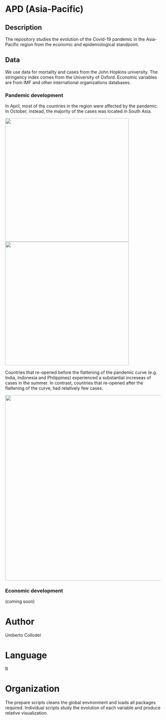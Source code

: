 # APD (Asia-Pacific)

## Description

The repository studies the evolution of the Covid-19 pandemic in the Asia-Pacific region from the economic and epidemiological standpoint. 

## Data

We use data for mortality and cases from the John Hopkins university. The stringency index comes from the University of Oxford. Economic variables are from IMF and other international organizations databases.

### Pandemic development

In April, most of the countries in the region were affected by the pandemic. In October, instead, the majority of the cases was located in South Asia.


<p float="left">
  <img src="https://user-images.githubusercontent.com/33840988/167109102-23b839a8-9c71-4035-94e7-33bd039d3d12.jpg" width="400" />
  <img src="https://user-images.githubusercontent.com/33840988/167109109-16d99620-1713-4078-b1dc-4ff3a8795125.jpg" width="400" /> 
</p>

Countries that re-opened before the flattening of the pandemic curve (e.g. India, Indonesia and Philippines) experienced a substantial increseas of cases in the summer. In contrast, countries that re-opened after the flattening of the curve, had relatively few cases.

<p float="left">
  <img src="https://user-images.githubusercontent.com/33840988/167109405-13e7d625-4d42-4778-b81e-76e5bff6368d.jpg" width="600" />
</p>

### Economic development

(coming soon)



# Author

Umberto Collodel

# Language 

R

# Organization

The prepare scripts cleans the global environment and loads all packages required. Individual scripts study the evolution of each variable and produce relative visualization.